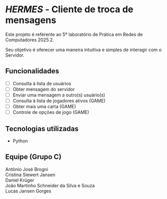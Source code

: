# _HERMES_ - Cliente de troca de mensagens

Este projeto é referente ao 5º laboratório de Prática em Redes de Computadores 2025.2.

Seu objetivo é oferecer uma maneira intuitiva e simples de interagir com o Servidor.

## Funcionalidades

- [ ] Consulta à lista de usuários
- [ ] Obter mensagem do servidor
- [ ] Enviar uma mensagem a outro(s) usuário(s)
- [ ] Consulta à lista de jogadores ativos (GAME)
- [ ] Obter mais uma carta (GAME)
- [ ] Controle de opções de jogo (GAME)

## Tecnologias utilizadas

+ Python

## Equipe (Grupo C)

Antônio José Brogni  
Cristina Siewert Jansen  
Daniel Krüger  
João Martinho Schneider da Silva e Souza  
Lucas Jansen Gorges
